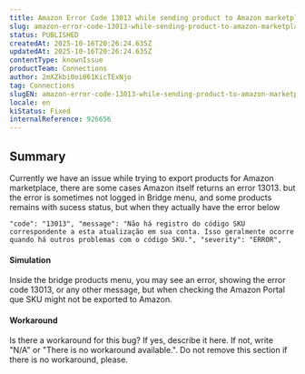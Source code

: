 ```yaml
---
title: Amazon Error Code 13013 while sending product to Amazon marketplace
slug: amazon-error-code-13013-while-sending-product-to-amazon-marketplace
status: PUBLISHED
createdAt: 2025-10-16T20:26:24.635Z
updatedAt: 2025-10-16T20:26:24.635Z
contentType: knownIssue
productTeam: Connections
author: 2mXZkbi0oi061KicTExNjo
tag: Connections
slugEN: amazon-error-code-13013-while-sending-product-to-amazon-marketplace
locale: en
kiStatus: Fixed
internalReference: 926656
---
```


## Summary



Currently we have an issue while trying to export products for Amazon marketplace, there are some cases Amazon itself returns an error 13013. but the error is sometimes not logged in Bridge menu, and some products remains with sucess status, but when they actually have the error below


    "code": "13013", "message": "Não há registro do código SKU correspondente a esta atualização em sua conta. Isso geralmente ocorre quando há outros problemas com o código SKU.", "severity": "ERROR",



#### Simulation



Inside the bridge products menu, you may see an error, showing the error code 13013, or any other message, but when checking the Amazon Portal que SKU might not be exported to Amazon.


#### Workaround


Is there a workaround for this bug? If yes, describe it here. If not, write "N/A" or "There is no workaround available.". Do not remove this section if there is no workaround, please.



